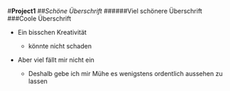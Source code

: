 #**Project1**
##*Schöne Überschrift*
######Viel schönere Überschrift
###Coole Überschrift


* Ein bisschen Kreativität
  * könnte nicht schaden
  
* Aber viel fällt mir nicht ein
  * Deshalb gebe ich mir Mühe es wenigstens ordentlich aussehen zu lassen
